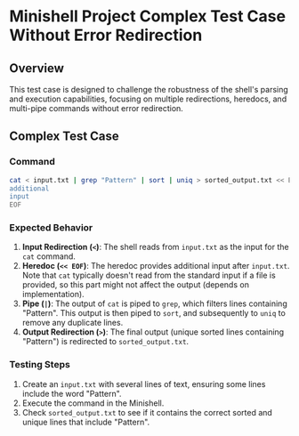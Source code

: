 
# Minishell Project Complex Test Case Without Error Redirection

## Overview
This test case is designed to challenge the robustness of the shell's parsing and execution capabilities, focusing on multiple redirections, heredocs, and multi-pipe commands without error redirection.

## Complex Test Case

### Command
```bash
cat < input.txt | grep "Pattern" | sort | uniq > sorted_output.txt << EOF
additional
input
EOF
```

### Expected Behavior
1. **Input Redirection (`<`)**: The shell reads from `input.txt` as the input for the `cat` command.
2. **Heredoc (`<< EOF`)**: The heredoc provides additional input after `input.txt`. Note that `cat` typically doesn't read from the standard input if a file is provided, so this part might not affect the output (depends on implementation).
3. **Pipe (`|`)**: The output of `cat` is piped to `grep`, which filters lines containing "Pattern". This output is then piped to `sort`, and subsequently to `uniq` to remove any duplicate lines.
4. **Output Redirection (`>`)**: The final output (unique sorted lines containing "Pattern") is redirected to `sorted_output.txt`.

### Testing Steps
1. Create an `input.txt` with several lines of text, ensuring some lines include the word "Pattern".
2. Execute the command in the Minishell.
3. Check `sorted_output.txt` to see if it contains the correct sorted and unique lines that include "Pattern".
